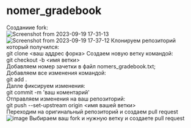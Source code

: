 # nomer_gradebook
Созданиие fork:  
![Screenshot from 2023-09-19 17-31-13](https://github.com/OliverParickines/nomer_gradebook/assets/145471985/1d21d7da-26e6-4c12-a298-783ae2399492)
![Screenshot from 2023-09-19 17-37-12](https://github.com/OliverParickines/nomer_gradebook/assets/145471985/44229e9b-77ed-4982-9adb-dc9ac3cef60f)
Клонируем репозиторий который получился:  
git clone <ваш аддрес форка>
Создаем новую ветку командой:  
git checkout -b <имя ветки>  
Добавляем номер зачетки в файл nomers_gradebook.txt;  
Добавляем все изменения командой:  
git add .  
Далле фиксируем изменения:  
git commit -m 'ваш коментарий'  
Отправляем изменения на ваш репозиторий:  
git push --set-upstream origin <имя вашей ветки>  
Переходим на оригинальный репозиторий и создаем pull request  
![image](https://github.com/OliverParickines/nomer_gradebook/assets/145471985/5b298bd5-cb02-4b24-a0ff-2dc81702ec86)
Выбираем ваш fork и нужную ветку и создаете pull request  
